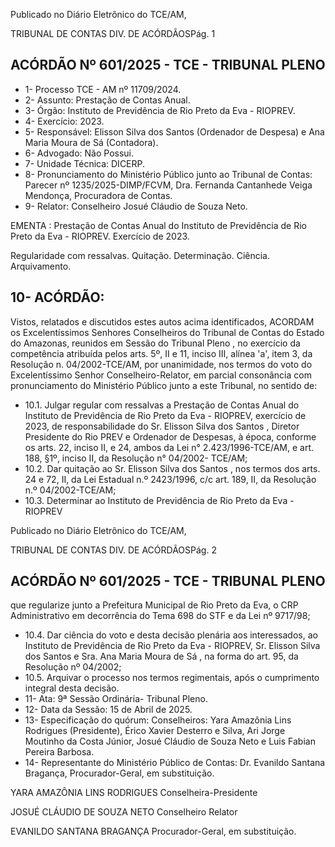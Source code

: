 Publicado  no  Diário  Eletrônico do TCE/AM,

TRIBUNAL DE CONTAS DIV. DE ACÓRDÃOSPág. 1

## ACÓRDÃO Nº 601/2025 - TCE - TRIBUNAL PLENO

- 1- Processo TCE - AM nº 11709/2024.
- 2- Assunto: Prestação de Contas Anual.
- 3- Órgão: Instituto de Previdência de Rio Preto da Eva - RIOPREV.
- 4- Exercício: 2023.
- 5- Responsável: Elisson Silva dos Santos (Ordenador de Despesa) e Ana Maria Moura de Sá (Contadora).
- 6- Advogado: Não Possui.
- 7- Unidade Técnica: DICERP.
- 8- Pronunciamento  do  Ministério  Público  junto  ao  Tribunal  de  Contas: Parecer  nº 1235/2025-DIMP/FCVM, Dra. Fernanda Cantanhede Veiga Mendonça, Procuradora de Contas.
- 9- Relator: Conselheiro Josué Cláudio de Souza Neto.

EMENTA :  Prestação  de  Contas  Anual  do  Instituto de  Previdência  de  Rio  Preto  da  Eva  -  RIOPREV. Exercício de 2023.

Regularidade com ressalvas. Quitação. Determinação. Ciência. Arquivamento.

## 10-  ACÓRDÃO:

Vistos, relatados e discutidos estes autos acima identificados, ACORDAM os Excelentíssimos Senhores Conselheiros do Tribunal de Contas do Estado do Amazonas, reunidos em Sessão do Tribunal Pleno , no exercício da competência atribuída pelos arts. 5º, II e  11,  inciso  III, alínea  'a', item  3,  da  Resolução  n.  04/2002-TCE/AM, por unanimidade, nos  termos  do  voto  do  Excelentíssimo  Senhor  Conselheiro-Relator, em parcial consonância com pronunciamento do Ministério Público junto a este Tribunal, no sentido de:

- 10.1. Julgar regular com ressalvas a Prestação de Contas Anual do Instituto de Previdência de Rio Preto da Eva - RIOPREV, exercício de 2023, de responsabilidade  do Sr.  Elisson  Silva  dos  Santos ,  Diretor  Presidente do Rio PREV e Ordenador de Despesas, à época, conforme os arts. 22, inciso  II,  e  24,  ambos  da  Lei  n°  2.423/1996-TCE/AM,  e  art.  188,  §1º, inciso II, da Resolução n° 04/2002- TCE/AM;
- 10.2. Dar quitação ao Sr. Elisson Silva dos Santos , nos termos dos arts. 24 e 72, II, da Lei Estadual n.º 2423/1996, c/c art. 189, II, da Resolução n.º 04/2002-TCE/AM;
- 10.3. Determinar ao Instituto de Previdência de Rio Preto da Eva - RIOPREV

Publicado  no  Diário  Eletrônico do TCE/AM,

TRIBUNAL DE CONTAS DIV. DE ACÓRDÃOSPág. 2

## ACÓRDÃO Nº 601/2025 - TCE - TRIBUNAL PLENO

que regularize junto a Prefeitura Municipal de Rio Preto da Eva, o CRP Administrativo em decorrência do Tema 698 do STF e da Lei nº 9717/98;

- 10.4. Dar  ciência do  voto  e  desta  decisão  plenária  aos  interessados,  ao Instituto  de  Previdência  de  Rio  Preto  da  Eva  -  RIOPREV, Sr.  Elisson Silva dos Santos e Sra. Ana Maria Moura de Sá , na forma do art. 95, da Resolução nº 04/2002;
- 10.5. Arquivar o  processo  nos  termos  regimentais,  após  o  cumprimento integral desta decisão.
- 11-  Ata: 9ª Sessão Ordinária- Tribunal Pleno.
- 12-  Data da Sessão: 15 de Abril de 2025.
- 13-  Especificação do quórum: Conselheiros: Yara Amazônia Lins Rodrigues (Presidente), Érico Xavier Desterro e Silva, Ari Jorge Moutinho da Costa Júnior, Josué Cláudio de Souza Neto e Luis Fabian Pereira Barbosa.
- 14-  Representante do Ministério Público de Contas: Dr. Evanildo Santana Bragança, Procurador-Geral, em substituição.

YARA AMAZÔNIA LINS RODRIGUES Conselheira-Presidente

JOSUÉ CLÁUDIO DE SOUZA NETO Conselheiro Relator

EVANILDO SANTANA BRAGANÇA Procurador-Geral, em substituição.
